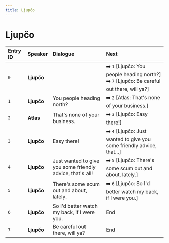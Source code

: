```yaml
---
title: Ljupčo
---
```


# Ljupčo


| Entry ID | Speaker | Dialogue | Next |
| :------- | :------ | :------- | :------------ |
| `0` | **Ljupčo** |  | ➡️ `1` \[Ljupčo: You people heading north?\]<br>➡️ `7` \[Ljupčo: Be careful out there, will ya?\] |
| `1` | **Ljupčo** | You people heading north? | ➡️ `2` \[Atlas: That's none of your business\.\] |
| `2` | **Atlas** | That's none of your business\. | ➡️ `3` \[Ljupčo: Easy there\!\] |
| `3` | **Ljupčo** | Easy there\! | ➡️ `4` \[Ljupčo: Just wanted to give you some friendly advice, that\.\.\.\] |
| `4` | **Ljupčo** | Just wanted to give you some friendly advice, that's all\! | ➡️ `5` \[Ljupčo: There's some scum out and about, lately\.\] |
| `5` | **Ljupčo** | There's some scum out and about, lately\. | ➡️ `6` \[Ljupčo: So I'd better watch my back, if I were you\.\] |
| `6` | **Ljupčo** | So I'd better watch my back, if I were you\. | End |
| `7` | **Ljupčo** | Be careful out there, will ya? | End |
